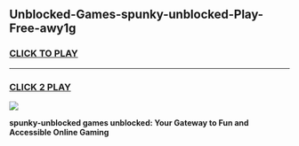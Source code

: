 
## Unblocked-Games-spunky-unblocked-Play-Free-awy1g
<h3>
<a href="https://premium76.site?title=spunky-unblocked&ref=10A">CLICK TO PLAY</a></h3>
<hr>

<h3>
<a href="https://premium76.site?title=spunky-unblocked&ref=10A">CLICK 2 PLAY</a>
  
</h3>

<a href="https://premium76.site?title=spunky-unblocked&ref=10A"><img src="https://clearcache.store/games.png"></a>


**spunky-unblocked games unblocked: Your Gateway to Fun and Accessible Online Gaming**
